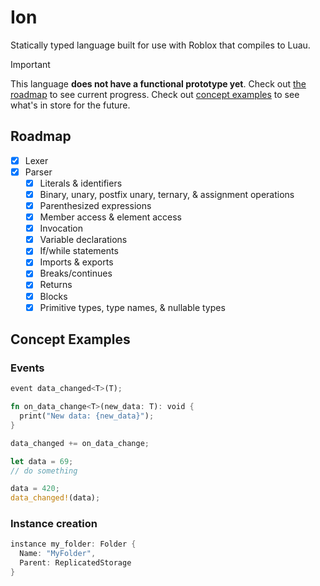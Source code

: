 # Ion

Statically typed language built for use with Roblox that compiles to Luau.

> [!IMPORTANT]
> This language **does not have a functional prototype yet**. Check out [the roadmap](#roadmap) to see current progress.
> Check out [concept examples](#concept-examples) to see what's in store for the future.

## Roadmap

- [x] Lexer
- [x] Parser
  - [x] Literals & identifiers
  - [x] Binary, unary, postfix unary, ternary, & assignment operations
  - [x] Parenthesized expressions
  - [x] Member access & element access
  - [x] Invocation
  - [x] Variable declarations
  - [x] If/while statements
  - [x] Imports & exports
  - [x] Breaks/continues
  - [x] Returns
  - [x] Blocks
  - [x] Primitive types, type names, & nullable types

## Concept Examples

### Events

```rs
event data_changed<T>(T);

fn on_data_change<T>(new_data: T): void {
  print("New data: {new_data}");
}

data_changed += on_data_change;

let data = 69;
// do something

data = 420;
data_changed!(data);
```

### Instance creation

```swift
instance my_folder: Folder {
  Name: "MyFolder",
  Parent: ReplicatedStorage
}
```

